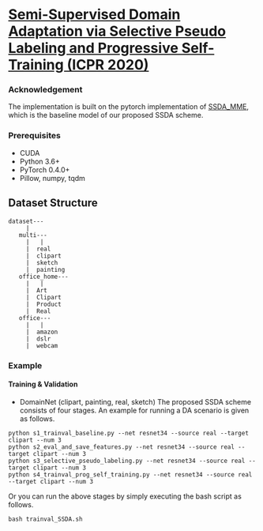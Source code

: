 # [Semi-Supervised Domain Adaptation via Selective Pseudo Labeling and Progressive Self-Training (ICPR 2020)](https://arxiv.org/abs/2104.00319)

### Acknowledgement
The implementation is built on the pytorch implementation of [SSDA_MME](https://github.com/VisionLearningGroup/SSDA_MME), which is the baseline model of our proposed SSDA scheme.

### Prerequisites
+ CUDA
+ Python 3.6+
+ PyTorch 0.4.0+
+ Pillow, numpy, tqdm

## Dataset Structure
```
dataset---
     |
   multi---
     |   |
     |  real
     |  clipart
     |  sketch
     |  painting
   office_home---
     |   |
     |  Art
     |  Clipart
     |  Product
     |  Real
   office---
     |   |
     |  amazon
     |  dslr
     |  webcam
```

### Example
#### Training & Validation
+ DomainNet (clipart, painting, real, sketch)
The proposed SSDA scheme consists of four stages.
An example for running a DA scenario is given as follows.
```
python s1_trainval_baseline.py --net resnet34 --source real --target clipart --num 3
python s2_eval_and_save_features.py --net resnet34 --source real --target clipart --num 3
python s3_selective_pseudo_labeling.py --net resnet34 --source real --target clipart --num 3
python s4_trainval_prog_self_training.py --net resnet34 --source real --target clipart --num 3
```

Or you can run the above stages by simply executing the bash script as follows.
```
bash trainval_SSDA.sh
```

